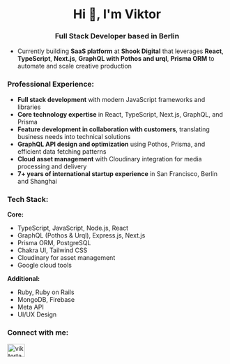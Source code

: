 <h1 align="center">Hi 👋, I'm Viktor</h1>
<h3 align="center">Full Stack Developer based in Berlin</h3>

- Currently building **SaaS platform** at **Shook Digital** that leverages **React**, **TypeScript**, **Next.js**, **GraphQL with Pothos and urql**, **Prisma ORM** to automate and scale creative production

<h3 align="left">Professional Experience:</h3>

- **Full stack development** with modern JavaScript frameworks and libraries
- **Core technology expertise** in React, TypeScript, Next.js, GraphQL, and Prisma
- **Feature development in collaboration with customers**, translating business needs into technical solutions
- **GraphQL API design and optimization** using Pothos, Prisma, and efficient data fetching patterns
- **Cloud asset management** with Cloudinary integration for media processing and delivery
- **7+ years of international startup experience** in San Francisco, Berlin and Shanghai

<h3 align="left">Tech Stack:</h3>

**Core:**
- TypeScript, JavaScript, Node.js, React
- GraphQL (Pothos & Urql), Express.js, Next.js
- Prisma ORM, PostgreSQL
- Chakra UI, Tailwind CSS
- Cloudinary for asset management
- Google cloud tools

**Additional:**
- Ruby, Ruby on Rails
- MongoDB, Firebase
- Meta API
- UI/UX Design

<h3 align="left">Connect with me:</h3>
<p align="left">
<a href="https://linkedin.com/in/viktortagil" target="blank"><img align="center" src="https://raw.githubusercontent.com/rahuldkjain/github-profile-readme-generator/master/src/images/icons/Social/linked-in-alt.svg" alt="viktortagil" height="30" width="40" /></a>
</p>

